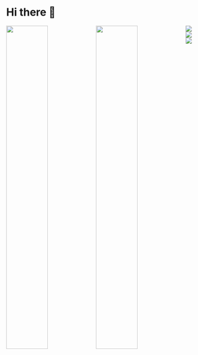 # Hi there 👋


<img align="left" width="47%" src="https://github-readme-stats.vercel.app/api?username=figoaranta&show_icons=true&theme=dark&&include_all_commits=true&count_private=true"/>
<img align="left" width="47%" src="https://github-readme-stats.vercel.app/api/top-langs/?username=figoaranta&layout=compact&hide=Jupyter%20Notebook&langs_count=5&theme=dracula&include_all_commits=true&count_private=true"/>

<img align="left" src="https://img.shields.io/badge/node.js-6DA55F?style=for-the-badge&logo=node.js&logoColor=white"/>
<img align="left" src="https://img.shields.io/badge/TensorFlow-%23FF6F00.svg?style=for-the-badge&logo=TensorFlow&logoColor=white"/>
<img src="https://img.shields.io/badge/AWS-%23FF9900.svg?style=for-the-badge&logo=amazon-aws&logoColor=white"/>
<!-- <img src="https://img.shields.io/badge/Android-3DDC84?style=for-the-badge&logo=android&logoColor=white"/> -->

<!--
**figoaranta/figoaranta** is a ✨ _special_ ✨ repository because its `README.md` (this file) appears on your GitHub profile.

Here are some ideas to get you started:

- 🔭 I’m currently working on ...
- 🌱 I’m currently learning ...
- 👯 I’m looking to collaborate on ...
- 🤔 I’m looking for help with ...
- 💬 Ask me about ...
- 📫 How to reach me: ...
- 😄 Pronouns: ...
- ⚡ Fun fact: ...
-->
